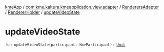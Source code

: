 [kmeApp](../../../index.md) / [com.kme.kaltura.kmeapplication.view.adapter](../../index.md) / [RenderersAdapter](../index.md) / [RendererHolder](index.md) / [updateVideoState](./update-video-state.md)

# updateVideoState

`fun updateVideoState(participant: KmeParticipant): `[`Unit`](https://kotlinlang.org/api/latest/jvm/stdlib/kotlin/-unit/index.html)